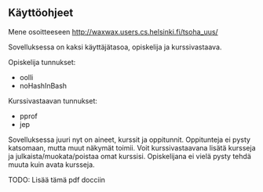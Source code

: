 ## Käyttöohjeet

Mene osoitteeseen http://waxwax.users.cs.helsinki.fi/tsoha_uus/

Sovelluksessa on kaksi käyttäjätasoa, opiskelija ja kurssivastaava.

Opiskelija tunnukset:
* oolli
* noHashInBash

Kurssivastaavan tunnukset:
* pprof
* jep

Sovelluksessa juuri nyt on aineet, kurssit ja oppitunnit. Oppitunteja ei pysty katsomaan, mutta muut näkymät toimii. Voit kurssivastaavana lisätä kursseja ja julkaista/muokata/poistaa omat kurssisi. Opiskelijana ei vielä pysty tehdä muuta kuin avata kursseja.

TODO: Lisää tämä pdf docciin
